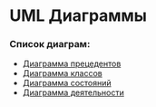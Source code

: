 UML Диаграммы
======

### Список диаграм:

* [Диаграмма прецедентов]()
* [Диаграмма классов]()
* [Диаграмма состояний]()
* [Диаграмма деятельности]()